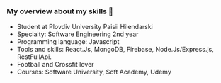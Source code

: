 ### My overview about my skills 👋

- Student at Plovdiv University Paisii Hilendarski
- Specialty: Software Engineering 2nd year
- Programming language: Javascript
- Tools and skills: React.Js, MongoDB, Firebase, Node.Js/Express.js, RestFullApi.
- Football and Crossfit lover
- Courses: Software University, Soft Academy, Udemy
